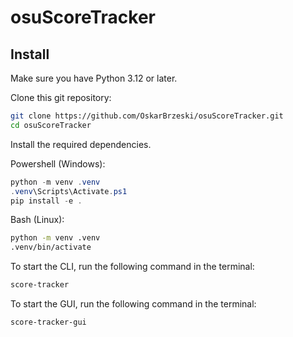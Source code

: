 # osuScoreTracker

## Install
Make sure you have Python 3.12 or later.

Clone this git repository:
```bash
git clone https://github.com/OskarBrzeski/osuScoreTracker.git
cd osuScoreTracker
```

Install the required dependencies.

Powershell (Windows):
```powershell
python -m venv .venv
.venv\Scripts\Activate.ps1
pip install -e .
```

Bash (Linux):
```bash
python -m venv .venv
.venv/bin/activate
```

To start the CLI, run the following command in the terminal:
```powershell
score-tracker
```

To start the GUI, run the following command in the terminal:
```powershell
score-tracker-gui
```
